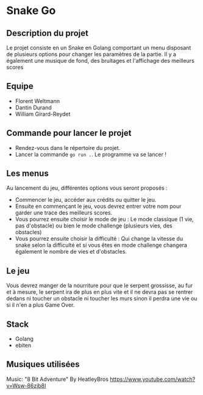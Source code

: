 #  Snake Go

## Description du projet
Le projet consiste en un Snake en Golang comportant un menu disposant de plusieurs options pour changer les paramètres de la partie. Il y a également une musique de fond, des bruitages et l'affichage des meilleurs scores

## Equipe
- Florent Weltmann
- Dantin Durand
- William Girard-Reydet 

## Commande pour lancer le projet
- Rendez-vous dans le répertoire du projet.
- Lancer la commande `go run .`. Le programme va se lancer !

## Les menus
Au lancement du jeu, différentes options vous seront proposés :
- Commencer le jeu, accéder aux crédits ou quitter le jeu.
- Ensuite en commençant le jeu, vous devrez entrer votre nom pour garder une trace des meilleurs scores.
- Vous pourrez ensuite choisir le mode de jeu : Le mode classique (1 vie, pas d'obstacle) ou bien le mode challenge (plusieurs vies, des obstacles)
- Vous pourrez ensuite choisir la difficulté : Qui change la vitesse du snake selon la difficulté et si vous êtes en mode challenge changera également le nombre de vies et d'obstacles.

## Le jeu
Vous devrez manger de la nourriture pour que le serpent grossisse, au fur et à mesure, le serpent ira de plus en plus vite et il ne devra pas se rentrer dedans ni toucher un obstacle ni toucher les murs sinon il perdra une vie ou si il n'en a plus Game Over.

## Stack
- Golang
- ebiten

## Musiques utilisées
Music: "8 Bit Adventure" By HeatleyBros
https://www.youtube.com/watch?v=Wsw-86zjb8I